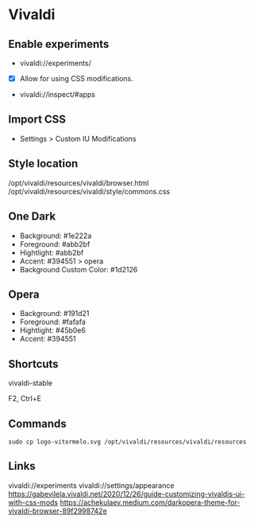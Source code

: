 # Vivaldi

## Enable experiments
- vivaldi://experiments/
- [x] Allow for using CSS modifications.
- vivaldi://inspect/#apps

## Import CSS
- Settings > Custom IU Modifications

## Style location
/opt/vivaldi/resources/vivaldi/browser.html
/opt/vivaldi/resources/vivaldi/style/commons.css

## One Dark
- Background: #1e222a
- Foreground: #abb2bf
- Hightlight: #abb2bf
- Accent: #394551 > opera
- Background Custom Color: #1d2126

## Opera
- Background: #191d21
- Foreground: #fafafa
- Hightlight: #45b0e6
- Accent: #394551

## Shortcuts
vivaldi-stable

F2, Ctrl+E

## Commands
`sudo cp logo-vitormelo.svg /opt/vivaldi/resources/vivaldi/resources`


## Links
vivaldi://experiments
vivaldi://settings/appearance
https://gabevilela.vivaldi.net/2020/12/26/guide-customizing-vivaldis-ui-with-css-mods
https://achekulaev.medium.com/darkopera-theme-for-vivaldi-browser-89f2998742e

